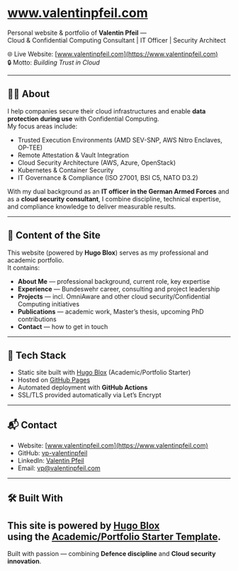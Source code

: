 # www.valentinpfeil.com

Personal website & portfolio of **Valentin Pfeil** —  
Cloud & Confidential Computing Consultant | IT Officer | Security Architect

🌐 Live Website: [www.valentinpfeil.com](https://www.valentinpfeil.com)  
🔒 Motto: *Building Trust in Cloud*  

---

## 👨‍💻 About
I help companies secure their cloud infrastructures and enable **data protection during use** with Confidential Computing.  
My focus areas include:

- Trusted Execution Environments (AMD SEV-SNP, AWS Nitro Enclaves, OP-TEE)  
- Remote Attestation & Vault Integration  
- Cloud Security Architecture (AWS, Azure, OpenStack)  
- Kubernetes & Container Security  
- IT Governance & Compliance (ISO 27001, BSI C5, NATO D3.2)  

With my dual background as an **IT officer in the German Armed Forces** and as a **cloud security consultant**, I combine discipline, technical expertise, and compliance knowledge to deliver measurable results.  

---

## 📂 Content of the Site
This website (powered by **Hugo Blox**) serves as my professional and academic portfolio.  
It contains:

- **About Me** — professional background, current role, key expertise  
- **Experience** — Bundeswehr career, consulting and project leadership  
- **Projects** — incl. OmniAware and other cloud security/Confidential Computing initiatives  
- **Publications** — academic work, Master’s thesis, upcoming PhD contributions  
- **Contact** — how to get in touch  

---

## 🚀 Tech Stack
- Static site built with [Hugo Blox](https://hugoblox.com/) (Academic/Portfolio Starter)  
- Hosted on [GitHub Pages](https://pages.github.com/)  
- Automated deployment with **GitHub Actions**  
- SSL/TLS provided automatically via Let’s Encrypt  

---

## 📬 Contact
- Website: [www.valentinpfeil.com](https://www.valentinpfeil.com)  
- GitHub: [vp-valentinpfeil](https://github.com/vp-valentinpfeil)  
- LinkedIn: [Valentin Pfeil](https://www.linkedin.com/in/valentinpfeil)  
- Email: [vp@valentinpfeil.com](mailto:vp@valentinpfeil.com)  

---

## 🛠️ Built With
This site is powered by [Hugo Blox](https://hugoblox.com/)  
using the [Academic/Portfolio Starter Template](https://github.com/HugoBlox/theme-academic-cv).
---

Built with passion — combining **Defence discipline** and **Cloud security innovation**.  
